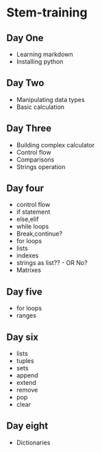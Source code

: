 # Stem-training
## Day One
- Learning markdown
- Installing python
## Day Two
- Manipulating data types
- Basic calculation
## Day Three
- Building complex calculator
- Control flow
- Comparisons
- Strings operation
## Day four
- control flow
- if statement
- else,elif
- while loops
- Break,continue?
- for loops
- lists
- indexes
- strings as list??
       -  OR No?
- Matrixes
## Day five
- for loops
- ranges
## Day six
- lists
- tuples
- sets
- append
- extend
- remove
- pop
- clear
## Day eight
- Dictionaries
